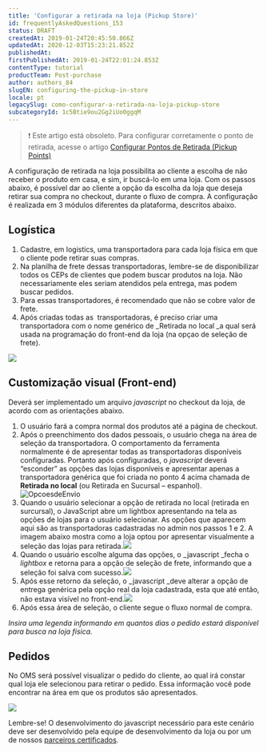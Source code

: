 ```yaml
---
title: 'Configurar a retirada na loja (Pickup Store)'
id: frequentlyAskedQuestions_153
status: DRAFT
createdAt: 2019-01-24T20:45:50.866Z
updatedAt: 2020-12-03T15:23:21.852Z
publishedAt: 
firstPublishedAt: 2019-01-24T22:01:24.853Z
contentType: tutorial
productTeam: Post-purchase
author: authors_84
slugEN: configuring-the-pickup-in-store
locale: pt
legacySlug: como-configurar-a-retirada-na-loja-pickup-store
subcategoryId: 1c5Btie9ou2Gg2iUo0ggqM
---
```


>❗ Este artigo está obsoleto. Para configurar corretamente o ponto de retirada, acesse o artigo [Configurar Pontos de Retirada (Pickup Points)](https://help.vtex.com/pt/tutorial/configurar-pontos-de-retirada-pickup-points)

A configuração de retirada na loja possibilita ao cliente a escolha de não receber o produto em casa, e sim, ir buscá-lo em uma loja. Com os passos abaixo, é possível dar ao cliente a opção da escolha da loja que deseja retirar sua compra no checkout, durante o fluxo de compra. A configuração é realizada em 3 módulos diferentes da plataforma, descritos abaixo.

## Logística

1. Cadastre, em logistics, uma transportadora para cada loja física em que o cliente pode retirar suas compras.
2. Na planilha de frete dessas transportadoras, lembre-se de disponibilizar todos os CEPs de clientes que podem buscar produtos na loja. Não necessariamente eles seriam atendidos pela entrega, mas podem buscar pedidos.
3. Para essas transportadores, é recomendado que não se cobre valor de frete.
4. Após criadas todas as  transportadoras, é preciso criar uma transportadora com o nome genérico de _Retirada no local _a qual será usada na programação do front-end da loja (na opçao de seleção de frete).

![](https://images.contentful.com/alneenqid6w5/1aPl4HkPD8IagOICkCuigu/185dffc5b9bfd322697b6bf7ae0e7942/1.jpg)

## Customização visual (Front-end)

Deverá ser implementado um arquivo _javascript_ no checkout da loja, de acordo com as orientações abaixo.

1. O usuário fará a compra normal dos produtos até a página de checkout.
2. Após o preenchimento dos dados pessoais, o usuário chega na área de seleção da transportadora. O comportamento da ferramenta normalmente é de apresentar todas as transportadoras disponíveis configuradas. Portanto após configuradas, o _javascript_ deverá “esconder” as opções das lojas disponíveis e apresentar apenas a transportadora genérica que foi criada no ponto 4 acima chamada de **Retirada no local** (ou Retirada en Sucursal &#8211; espanhol).![OpcoesdeEnvio](//images.contentful.com/alneenqid6w5/3YpLqm1q2ckOm4i4g8KWAQ/edc9d9ff1e32352306c1b152c12997e7/OpcoesdeEnvio.png)
3. Quando o usuário selecionar a opção de retirada no local (retirada en surcursal), o JavaScript abre um lightbox apresentando na tela as opções de lojas para o usuário selecionar. As opções que aparecem aqui são as transportadoras cadastradas no admin nos passos 1 e 2. A imagem abaixo mostra como a loja optou por apresentar visualmente a seleção das lojas para retirada.![](//images.contentful.com/alneenqid6w5/XZ0kevBW6sEK2sGKsYsGm/84c5681cf6c9cf923e90d337d3a727d8/3.jpg)
4. Quando o usuário escolhe alguma das opções, o _javascript _fecha o _lightbox_ e retorna para a opção de seleção de frete, informando que a seleção foi salva com sucesso.![](//assets.contentful.com/alneenqid6w5/4ekRwP5Hy0yE8ckaWGCAQG/b358a05721f4ce0cc0221fd6eb0ff955/4.bmp)
5. Após esse retorno da seleção, o _javascript _deve alterar a opção de entrega genérica pela opção real da loja cadastrada, esta que até então, não estava visível no front-end.![](//images.contentful.com/alneenqid6w5/3DlztWQIEUOqoomMeA8yiq/15f3ffa1fe1a10d004ab0c13938ec7fe/5.jpg)
6. Após essa área de seleção, o cliente segue o fluxo normal de compra.

_Insira uma legenda informando em quantos dias o pedido estará disponível para busca na loja física._

## Pedidos

No OMS será possível visualizar o pedido do cliente, ao qual irá constar qual loja ele selecionou para retirar o pedido. Essa informação você pode encontrar na área em que os produtos são apresentados.

![](//images.contentful.com/alneenqid6w5/5LIVnwfutq826ciMOOcmUQ/6b1e5180ff186b6199460eb0d7a456c2/6.jpg)

Lembre-se! O desenvolvimento do javascript necessário para este cenário deve ser desenvolvido pela equipe de desenvolvimento da loja ou por um de nossos [parceiros certificados](http://store.vtex.com "parceiros certificados").
